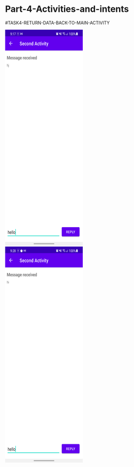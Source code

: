 # Part-4-Activities-and-intents
#TASK4-RETURN-DATA-BACK-TO-MAIN-ACTIVITY

<img height="700" width="50%" src="screenshot/tsk5.png">
<img height="700" width="50%" src="screenshot/tsk6.png"><br>

